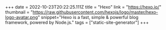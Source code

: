 +++
date = 2022-10-23T20:22:25.111Z
title = "Hexo"
link = "https://hexo.io/"
thumbnail = "https://raw.githubusercontent.com/hexojs/logo/master/hexo-logo-avatar.png"
snippet="Hexo is a fast, simple & powerful blog framework, powered by Node.js."
tags = ["static-site-generator"]
+++
